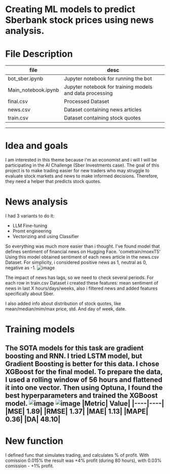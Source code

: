 # Creating ML models to predict Sberbank stock prices using news analysis.


# File	Description

|file|desc|
|-----|------|
|bot_sber.ipynb |	Jupyter notebook for running the bot|
|Main_notebook.ipynb |	Jupyter notebook for training models and data processing|
|final.csv	| Processed Dataset|
|news.csv|Dataset containing news articles|
|train.csv	|Dataset containing stock quotes|
-----------

# Idea and goals
I am interested in this theme because i'm an economist and i will  I will be participating in the AI Challenge (Sber Investments case).
The goal of this project is to make trading easier for new traders who may struggle to evaluate stock markets and news to make informed decisions. Therefore, they need a helper that predicts stock quotes.

# News analysis
I had 3 variants to do it:
- LLM Fine-tuning
- Promt engineering
- Vectorizing and using Classifier

So everything was much more easier than i thought. I've found model that defines sentiment of financial news on Hugging Face. 'cometrain/moexT5'
Using this model obtained sentiment of each news article in the news.csv Dataset. 
For simplicity, i considered positive news as 1, neutral as 0, negative as -1.
![image](https://github.com/iwance/sber_stocks_prediction/assets/165042795/39e40a91-0c8c-4735-acc6-2c144d715dc6)

The impact of news has lags, so we need to check several periods.
For each row in train.csv Dataset i created these features: mean sentiment of news in last X hours/days/weeks, also i filtered news and added features specifically about Sber.

I also added info about distribution of stock quotes, like mean/median/mim/max price, std. And day of week, date. 

# Training models
The SOTA models for this task are gradient boosting and RNN. I tried LSTM model, but Gradient Boosting is better for this data.
I chose XGBoost for the final model.
To prepare the data, I used a rolling window of 56 hours and flattened it into one vector. 
Then using Optuna, I found the best hyperparameters and trained the XGBoost model.
![image](https://github.com/iwance/sber_stocks_prediction/assets/165042795/e86a08bb-53c2-490b-ab06-dee889f38d8c)
![image](https://github.com/iwance/sber_stocks_prediction/assets/165042795/fe84d20a-2c2c-46d4-9044-135f18711821)
|Metric| Value|
|----|----|
|MSE| 1.89|
|RMSE| 1.37|
|MAE| 1.13|
|MAPE| 0.36|
|DA| 48.10|
-----

# New function
I defined func that simulates trading, and calculates % of profit. With comission 0.015% the result was +4% profit (during 80 hours), with 0.03% comission - +1% profit.




